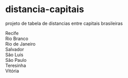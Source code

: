 # distancia-capitais
projeto de tabela de distancias entre capitais brasileiras

Recife<br>
Rio Branco<br>
Rio de Janeiro<br>
Salvador<br>
São Luís<br>
São Paulo<br>
Teresinha<br>
Vitória<br>